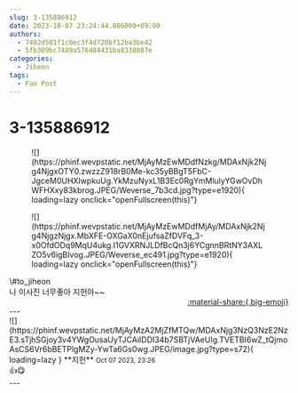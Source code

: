 ```yaml
---
slug: 3-135886912
date: 2023-10-07 23:24:44.086000+09:00
authors:
  - 7402d501f1c0ec3f4d720bf12ba3be42
  - 5fb309bc7489a576484431ba8338807e
categories:
  - Jiheon
tags:
  - Fan Post
---
```


# 3-135886912

<div class="post-container" markdown="1">
<div class="content-container md-sidebar__scrollwrap" markdown="1">


<figure markdown="1">
![](https://phinf.wevpstatic.net/MjAyMzEwMDdfNzkg/MDAxNjk2Njg4NjgxOTY0.zwzzZ918rB0Me-kc35yBBgT5FbC-JgceM0UHXIwpkuUg.YkMzuNyxL1B3Ec0RgYmMlulyYGwOvDhWFHXxy83kbrog.JPEG/Weverse_7b3cd.jpg?type=e1920){ loading=lazy onclick="openFullscreen(this)"}
</figure>

<figure markdown="1">
![](https://phinf.wevpstatic.net/MjAyMzEwMDdfMjAy/MDAxNjk2Njg4NjgzNjgx.MbXFE-OXGaX0nEjufsaZfDVFq_3-x0OfdODq9MqU4ukg.I1GVXRNJLDfBcQn3j6YCgnnBRtNY3AXLZO5v6igBIvog.JPEG/Weverse_ec491.jpg?type=e1920){ loading=lazy onclick="openFullscreen(this)"}
</figure>
\#to_jiheon <br>나 이사진 너무좋아 지헌아~~

</div>
</div>

<div style="text-align: right;" markdown="1">
<a href="https://weverse.io/fromis9/fanpost/3-135886912" style="text-align: right;">:material-share:{.big-emoji}</a>
</div>
---

<div class="comments-container md-sidebar__scrollwrap" markdown="1">
<div class="comment" markdown="1">
<div class='id-container' markdown="1">
![](https://phinf.wevpstatic.net/MjAyMzA2MjZfMTQw/MDAxNjg3NzQ3NzE2NzE3.sTjhSGjoy3v4YWgOusaUyTJCAiIDDI34b7SBTjVAeUIg.TVETBI6wZ_tQjmoAsCS6Vr6bBETPlgMZy-YwTa6Gs0wg.JPEG/image.jpg?type=s72){ loading=lazy }
**<span class="artist">지헌</span>** <small>Oct 07 2023, 23:26</small><br>
</div>
<div class='comment-body' markdown="1">
👍😋
</div>
</div>
</div>
---
